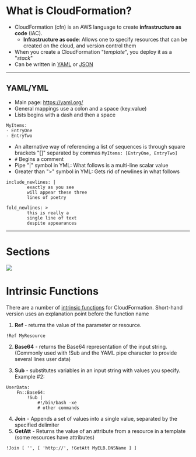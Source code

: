# What is CloudFormation?
- CloudFormation (cfn) is an AWS language to create **infrastructure as code** (IAC). 
	- **Infrastructure as code**: Allows one to specify resources that can be created on the cloud, and version control them
- When you create a CloudFormation "*template*", you deploy it as a "*stack*"
- Can be written in [YAML](https://yaml.org/) or [JSON](https://www.json.org/json-en.html)

---

## YAML/YML
- Main page: https://yaml.org/
- General mappings use a colon and a space (key:value)
- Lists begins with a dash and then a space
```
MyItems:
- EntryOne
- EntryTwo
```
- An alternative way of referencing a list of sequences is through square brackets "\[\]" separated by commas
`MyItems: [EntryOne, EntryTwo]`
- `#` Begins a comment
- Pipe "|" symbol in YML: What follows is a multi-line scalar value
- Greater than ">" symbol in YML: Gets rid of newlines in what follows
```
include_newlines: |
		exactly as you see
		will appear these three
		lines of poetry

fold_newlines: >
		this is really a
		single line of text
		despite appearances
```

---
# Sections
![](https://i.imgur.com/uE4jjMG.png)

# Intrinsic Functions
There are a number of [intrinsic functions](https://www.ibm.com/docs/en/cobol-zos/6.3?topic=functions-intrinsic) for CloudFormation.  Short-hand version uses an explanation point before the function name

1. **Ref** - returns the value of the parameter or resource.  

```
!Ref MyResource
```

2. **Base64** - returns the Base64 representation of the input string. (Commonly used with !Sub and the YAML pipe character to provide several lines user data)

3. **Sub** - substitutes variables in an input string with values you specify.  
Example #2:
```
UserData: 
	Fn::Base64: 
		!Sub |
			#!/bin/bash -xe
			# other commands
```

4. **Join** - Appends a set of values into a single value, separated by the specified delimiter
5. **GetAtt** - Returns the value of an attribute from a resource in a template (some resources have attributes)

```
!Join [ '', [ 'http://', !GetAtt MyELB.DNSName ] ]
```